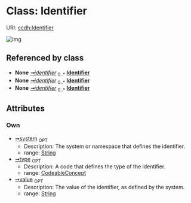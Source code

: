 
# Class: Identifier




URI: [ccdh:Identifier](https://example.org/ccdh/Identifier)


![img](http://yuml.me/diagram/nofunky;dir:TB/class/[CodeableConcept]<type%200..1-++[Identifier&#124;value:string%20%3F;system:string%20%3F],[Patient]++-%20identifier%200..*>[Identifier],[ResearchSubject]++-%20identifier%200..*>[Identifier],[Specimen]++-%20identifier%200..*>[Identifier],[Specimen],[ResearchSubject],[Patient],[CodeableConcept])

## Referenced by class

 *  **None** *[➞identifier](../slots/patient__identifier.md)*  <sub>0..*</sub>  **[Identifier](../classes/Identifier.md)**
 *  **None** *[➞identifier](../slots/researchSubject__identifier.md)*  <sub>0..*</sub>  **[Identifier](../classes/Identifier.md)**
 *  **None** *[➞identifier](../slots/specimen__identifier.md)*  <sub>0..*</sub>  **[Identifier](../classes/Identifier.md)**

## Attributes


### Own

 * [➞system](../slots/identifier__system.md)  <sub>OPT</sub>
     * Description: The system or namespace that defines the identifier.
     * range: [String](../types/String.md)
 * [➞type](../slots/identifier__type.md)  <sub>OPT</sub>
     * Description: A code that defines the type of the identifier.
     * range: [CodeableConcept](../classes/CodeableConcept.md)
 * [➞value](../slots/identifier__value.md)  <sub>OPT</sub>
     * Description: The value of the identifier, as defined by the system.
     * range: [String](../types/String.md)
